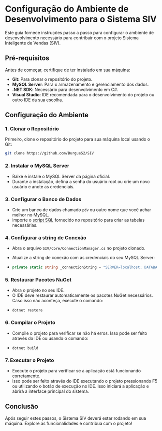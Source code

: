﻿# Configuração do Ambiente de Desenvolvimento para o Sistema SIV

Este guia fornece instruções passo a passo para configurar o ambiente de desenvolvimento necessário para contribuir com o projeto Sistema Inteligente de Vendas (SIV).

## Pré-requisitos

Antes de começar, certifique de ter instalado em sua máquina:

- **Git**: Para clonar o repositório do projeto.
- **MySQL Server**: Para o armazenamento e gerenciamento dos dados.
- **.NET SDK**: Necessário para desenvolvimento em C#.
- **Visual Studio**: IDE recomendada para o desenvolvimento do projeto ou outro IDE da sua escolha.

## Configuração do Ambiente

### 1. Clonar o Repositório

Primeiro, clone o repositório do projeto para sua máquina local usando o Git:

```bash
git clone https://github.com/BurgueS2/SIV
```

### 2. Instalar o MySQL Server
- Baixe e instale o MySQL Server da página oficial.
- Durante a instalação, defina a senha do usuário root ou crie um novo usuário e anote as credenciais.

### 3. Configurar o Banco de Dados
- Crie um banco de dados chamado `pdv` ou outro nome que você achar melhor no MySQL.
- Importe o [script SQL](script.sql) fornecido no repositório para criar as tabelas necessárias.

### 4. Configurar a string de Conexão
- Abra o arquivo `SIV/Core/ConnectionManager.cs` no projeto clonado.
- Atualize a string de conexão com as credenciais do seu MySQL Server:

- ```csharp
  private static string _connectionString = "SERVER=localhost; DATABASE=pdv; UID=seu_usuario; PWD=sua_senha; PORT=3306;";
  ```
  
### 5. Restaurar Pacotes NuGet
- Abra o projeto no seu IDE.
- O IDE deve restaurar automaticamente os pacotes NuGet necessários. Caso isso não aconteça, execute o comando:
- ```terminal
  dotnet restore
  ```

### 6. Compilar o Projeto
- Compile o projeto para verificar se não há erros. Isso pode ser feito através do IDE ou usando o comando:
- ```terminal
  dotnet build
  ```
### 7. Executar o Projeto
- Execute o projeto para verificar se a aplicação está funcionando corretamente. 
- Isso pode ser feito através do IDE executando o projeto pressionando F5 ou utilizando o botão de execução no IDE. Isso iniciará a aplicação e abrirá a interface principal do sistema.

## Conclusão
Após seguir estes passos, o Sistema SIV deverá estar rodando em sua máquina. Explore as funcionalidades e contribua com o projeto!